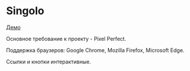 # Singolo

[Демо](https://ponikarovav.github.io/singolo/)

Основное требование к проекту - Pixel Perfect.

Поддержка браузеров: Google Chrome, Mozilla Firefox, Microsoft Edge.

Ссылки и кнопки интерактивные.
